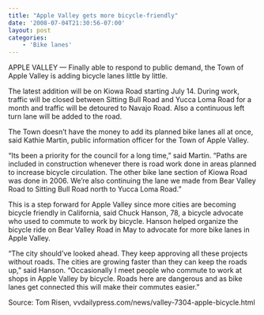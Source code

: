 ```yaml
---
title: "Apple Valley gets more bicycle-friendly"
date: '2008-07-04T21:30:56-07:00'
layout: post
categories:
    - 'Bike lanes'
---
```


APPLE VALLEY — Finally able to respond to public demand, the Town of Apple Valley is adding bicycle lanes little by little.  
  
The latest addition will be on Kiowa Road starting July 14. During work, traffic will be closed between Sitting Bull Road and Yucca Loma Road for a month and traffic will be detoured to Navajo Road. Also a continuous left turn lane will be added to the road.

The Town doesn’t have the money to add its planned bike lanes all at once, said Kathie Martin, public information officer for the Town of Apple Valley.

“Its been a priority for the council for a long time,” said Martin. “Paths are included in construction whenever there is road work done in areas planned to increase bicycle circulation. The other bike lane section of Kiowa Road was done in 2006. We’re also continuing the lane we made from Bear Valley Road to Sitting Bull Road north to Yucca Loma Road.”

This is a step forward for Apple Valley since more cities are becoming bicycle friendly in California, said Chuck Hanson, 78, a bicycle advocate who used to commute to work by bicycle. Hanson helped organize the bicycle ride on Bear Valley Road in May to advocate for more bike lanes in Apple Valley.

“The city should’ve looked ahead. They keep approving all these projects without roads. The cities are growing faster than they can keep the roads up,” said Hanson. “Occasionally I meet people who commute to work at shops in Apple Valley by bicycle. Roads here are dangerous and as bike lanes get connected this will make their commutes easier.”

Source: Tom Risen, vvdailypress.com/news/valley-7304-apple-bicycle.html